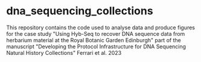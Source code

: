 # dna_sequencing_collections
This repository contains the code used to analyse data and produce figures for the case study "Using Hyb-Seq to recover DNA sequence data from herbarium material at the Royal Botanic Garden Edinburgh" part of the manuscript "Developing the Protocol Infrastructure for DNA Sequencing Natural History Collections" Ferrari et al. 2023
